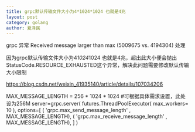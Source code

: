 ```yaml
---
title: grpc默认传输文件大小为4*1024*1024 也就是4兆
layout: post
category: golang
author: 夏泽民
---
```

grpc 异常 Received message larger than max (5009675 vs. 4194304) 处理

因为grpc默认传输文件大小为4*1024*1024 也就是4兆，超出此大小便会抛出StatusCode.RESOURCE_EXHAUSTED这个异常，解决此问题需要修改默认传输大小限制
<!-- more -->
https://blog.csdn.net/weixin_41935140/article/details/107034206

MAX_MESSAGE_LENGTH = 256 * 1024 * 1024 #可根据具体需求设置，此处设为256M
server=grpc.server(
futures.ThreadPoolExecutor(
max_workers= 10 ),
 options=[
( 'grpc.max_send_message_length' , MAX_MESSAGE_LENGTH),
( 'grpc.max_receive_message_length' , MAX_MESSAGE_LENGTH),
]
)

